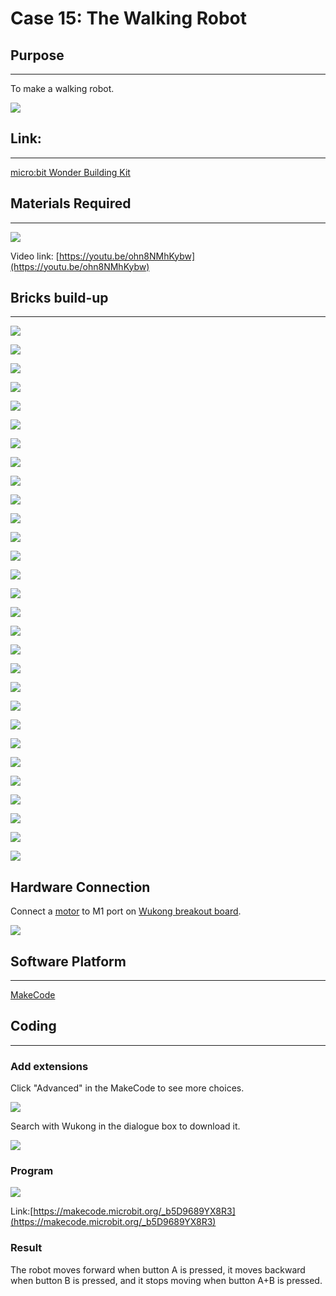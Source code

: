 ﻿# Case 15: The Walking Robot

## Purpose
---
To make a walking robot.

![](https://wiki-media-ef.oss-cn-hongkong.aliyuncs.com//images/case-15-01.png)

## Link:
---
[micro:bit Wonder Building Kit](https://www.elecfreaks.com/micro-bit-wonder-building-kit-without-micro-bit-board.html)

## Materials Required
---
![](https://wiki-media-ef.oss-cn-hongkong.aliyuncs.com//images/case-15-02.png)

Video link:
[https://youtu.be/ohn8NMhKybw](https://youtu.be/ohn8NMhKybw)

## Bricks build-up
---


![](https://wiki-media-ef.oss-cn-hongkong.aliyuncs.com//images/step-case-15-01.png)

![](https://wiki-media-ef.oss-cn-hongkong.aliyuncs.com//images/step-case-15-02.png)

![](https://wiki-media-ef.oss-cn-hongkong.aliyuncs.com//images/step-case-15-03.png)

![](https://wiki-media-ef.oss-cn-hongkong.aliyuncs.com//images/step-case-15-04.png)

![](https://wiki-media-ef.oss-cn-hongkong.aliyuncs.com//images/step-case-15-05.png)

![](https://wiki-media-ef.oss-cn-hongkong.aliyuncs.com//images/step-case-15-06.png)

![](https://wiki-media-ef.oss-cn-hongkong.aliyuncs.com//images/step-case-15-07.png)

![](https://wiki-media-ef.oss-cn-hongkong.aliyuncs.com//images/step-case-15-08.png)

![](https://wiki-media-ef.oss-cn-hongkong.aliyuncs.com//images/step-case-15-09.png)

![](https://wiki-media-ef.oss-cn-hongkong.aliyuncs.com//images/step-case-15-10.png)

![](https://wiki-media-ef.oss-cn-hongkong.aliyuncs.com//images/step-case-15-11.png)

![](https://wiki-media-ef.oss-cn-hongkong.aliyuncs.com//images/step-case-15-12.png)

![](https://wiki-media-ef.oss-cn-hongkong.aliyuncs.com//images/step-case-15-13.png)

![](https://wiki-media-ef.oss-cn-hongkong.aliyuncs.com//images/step-case-15-14.png)

![](https://wiki-media-ef.oss-cn-hongkong.aliyuncs.com//images/step-case-15-15.png)

![](https://wiki-media-ef.oss-cn-hongkong.aliyuncs.com//images/step-case-15-16.png)

![](https://wiki-media-ef.oss-cn-hongkong.aliyuncs.com//images/step-case-15-17.png)

![](https://wiki-media-ef.oss-cn-hongkong.aliyuncs.com//images/step-case-15-18.png)

![](https://wiki-media-ef.oss-cn-hongkong.aliyuncs.com//images/step-case-15-19.png)

![](https://wiki-media-ef.oss-cn-hongkong.aliyuncs.com//images/step-case-15-20.png)

![](https://wiki-media-ef.oss-cn-hongkong.aliyuncs.com//images/step-case-15-21.png)

![](https://wiki-media-ef.oss-cn-hongkong.aliyuncs.com//images/step-case-15-22.png)

![](https://wiki-media-ef.oss-cn-hongkong.aliyuncs.com//images/step-case-15-23.png)

![](https://wiki-media-ef.oss-cn-hongkong.aliyuncs.com//images/step-case-15-24.png)

![](https://wiki-media-ef.oss-cn-hongkong.aliyuncs.com//images/step-case-15-25.png)

![](https://wiki-media-ef.oss-cn-hongkong.aliyuncs.com//images/step-case-15-26.png)

![](https://wiki-media-ef.oss-cn-hongkong.aliyuncs.com//images/step-case-15-27.png)

![](https://wiki-media-ef.oss-cn-hongkong.aliyuncs.com//images/step-case-15-28.png)

![](https://wiki-media-ef.oss-cn-hongkong.aliyuncs.com//images/step-case-15-29.png)

## Hardware Connection

Connect a [motor](https://www.elecfreaks.com/geekservo-motor-2kg-compatible-with-lego.html) to M1 port on [Wukong breakout board](https://www.elecfreaks.com/wukong-board-with-lego-holder-for-micro-bit.html).

![](https://wiki-media-ef.oss-cn-hongkong.aliyuncs.com//images/Wonder-Building-Kit-case-15-06.png)

## Software Platform
---
[MakeCode](https://makecode.microbit.org/)

## Coding
---
### Add extensions
Click "Advanced" in the MakeCode to see more choices.

![](https://wiki-media-ef.oss-cn-hongkong.aliyuncs.com//images/case-01-03.png)

Search with Wukong in the dialogue box to download it.

![](https://wiki-media-ef.oss-cn-hongkong.aliyuncs.com//images/case-01-04.png)





### Program

![](https://wiki-media-ef.oss-cn-hongkong.aliyuncs.com//images/case-06-05.png)

Link:[https://makecode.microbit.org/_b5D9689YX8R3](https://makecode.microbit.org/_b5D9689YX8R3)

### Result

The robot moves forward when button A is pressed, it moves backward when button B is pressed, and it stops moving when button A+B is pressed.
